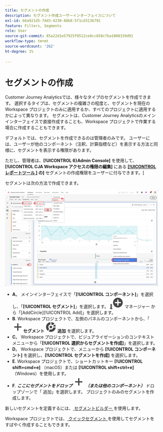 ```yaml
---
title: セグメントの作成
description: セグメント作成ユーザーインターフェイスについて
exl-id: b6a921d5-7dd3-4230-88b8-5f1cd313b791
feature: Filters, Segments
role: User
source-git-commit: 85a22d1e57925f0512ce0cc658cfba1008339d91
workflow-type: tm+mt
source-wordcount: '262'
ht-degree: 1%

---
```


# セグメントの作成

Customer Journey Analyticsでは、様々なタイプのセグメントを作成できます。  選択するタイプは、セグメントの複雑さの程度と、セグメントを現在のWorkspace プロジェクトのみに適用するか、すべてのプロジェクトに適用するかによって異なります。 セグメントは、Customer Journey Analyticsのメインインターフェイスで直接作成することも、Workspace プロジェクトで作業する場合に作成することもできます。

デフォルトでは、セグメントを作成できるのは管理者のみです。 ユーザーには、ユーザーが他のコンポーネント（注釈、計算指標など）を表示する方法と同様に、セグメントを表示する権限があります。

ただし、管理者は、**[!UICONTROL 6&rbrace;Admin Console]** を使用して、**[!UICONTROL CJA Workspace アクセスの権限の編集]** にある **[[!UICONTROL レポートツール &#x200B;]](/help/technotes/access-control.md#user-level-access) の&rbrack;** セグメントの作成権限をユーザーに付与できます。&lbrack;

セグメントは次の方法で作成できます。

![ セグメントの作成方法 ](assets/create-filter.png)

* **A**。 メインインターフェイスで「**[!UICONTROL コンポーネント]**」を選択し、「**[!UICONTROL セグメント]**」を選択します。 [&#128279;](/help/components/filters/manage-filters.md)![[!UICONTROL &#x200B; セグメント &#x200B;]](/help/assets/icons/AddCircle.svg) マネージャー  から「[AddCircle]&#x200B;**&#x200B;**&#x200B;[!UICONTROL Add]」を選択します。
* **B**. Workspace プロジェクトで、左側のパネルのコンポーネントから、「![ セグメント ](/help/assets/icons/Add.svg)**セグメント ![ に ](/help/assets/icons/Segmentation.svg) 追加** を選択します。
* **C**。 Workspace プロジェクトで、ビジュアライゼーションのコンテキストメニューから「**[!UICONTROL 選択からセグメントを作成]**」を選択します。
* **D**。 Workspace プロジェクトで、メニューから **[!UICONTROL コンポーネント]** を選択し、**[!UICONTROL セグメントを作成]** を選択します。
* **E**. Workspace プロジェクトで、ショートカットキー **[!UICONTROL shift+cmd+e]** （macOS）または **[!UICONTROL shift+ctrl+e]** （Windows）を使用します。
* **F**. ***ここにセグメントをドロップ ![&#128279;](/help/assets/icons/Add.svg) （または他のコンポーネント）*** ドロップゾーンで「 追加」を選択します。 プロジェクトのみのセグメントを作成します。

新しいセグメントを定義するには、[ セグメントビルダー ](/help/components/filters/filter-builder.md) を使用します。

Workspace プロジェクトでは、[ クイックセグメント ](/help/components/filters/quick-filters.md) を使用してセグメントをすばやく作成することもできます。
